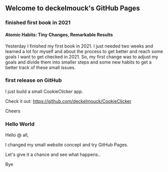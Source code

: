 ## Welcome to deckelmouck's GitHub Pages

### finished first book in 2021
#### Atomic Habits: Tiny Changes, Remarkable Results
Yesterday I finished my first book in 2021. I just needed two weeks and learned a lot for myself and about the process to get better and reach some goals I want to get checked in 2021.
So, my first change was to adjust my goals and divide them into smaller steps and some new habits to get a better track of these small issues.

### first release on GitHub
I just build a small CookieClicker app.

Check it out: https://github.com/deckelmouck/CookieClicker

Cheers

### Hello World
Hello @ all,

I changed my small website concept and try GitHub Pages.

Let's give it a chance and see what happens..

Bye

